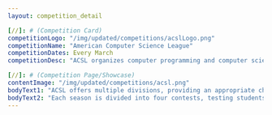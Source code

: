 ```yaml
---
layout: competition_detail

[//]: # (Competition Card)
competitionLogo: "/img/updated/competitions/acslLogo.png"
competitionName: "American Computer Science League"
competitionDates: Every March 
competitionDesc: "ACSL organizes computer programming and computer science contests for K-12 schools, organizations and local groups."

[//]: # (Competition Page/Showcase)
contentImage: "/img/updated/competitions/acsl.png"
bodyText1: "ACSL offers multiple divisions, providing an appropriate challenge for students of varying ages and abilities. An unlimited number of students may compete in each contest."
bodyText2: "Each season is divided into four contests, testing students on fundamental concepts in computer science, ranging from Number Systems to Boolean Algebra to Digital Electronics. In the upper divisions, each contest also includes a problem to solve by programming using Python, C++ or Java."
---
```


